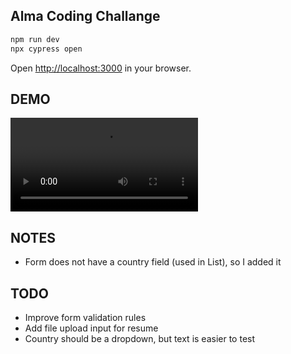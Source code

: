 ## Alma Coding Challange

```bash
npm run dev
npx cypress open
```

Open [http://localhost:3000](http://localhost:3000) in your browser.

## DEMO

![Demo](demo.mp4)

## NOTES

- Form does not have a country field (used in List), so I added it

## TODO
- Improve form validation rules
- Add file upload input for resume
- Country should be a dropdown, but text is easier to test